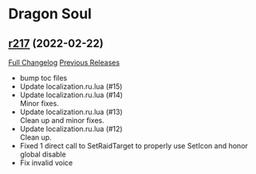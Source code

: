 # <DBM> Dragon Soul

## [r217](https://github.com/DeadlyBossMods/DBM-Cataclysm/tree/r217) (2022-02-22)
[Full Changelog](https://github.com/DeadlyBossMods/DBM-Cataclysm/compare/r216...r217) [Previous Releases](https://github.com/DeadlyBossMods/DBM-Cataclysm/releases)

- bump toc files  
- Update localization.ru.lua (#15)  
- Update localization.ru.lua (#14)  
    Minor fixes.  
- Update localization.ru.lua (#13)  
    Clean up and minor fixes.  
- Update localization.ru.lua (#12)  
    Clean up.  
- Fixed 1 direct call to SetRaidTarget to properly use SetIcon and honor global disable  
- Fix invalid voice  
